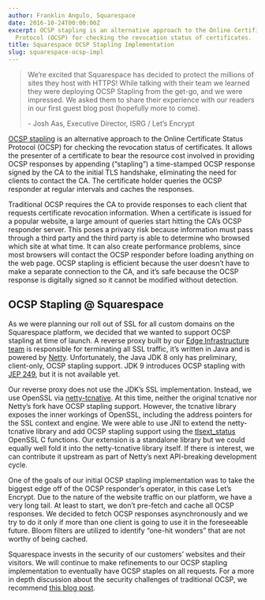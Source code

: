 ```yaml
---
author: Franklin Angulo, Squarespace
date: 2016-10-24T00:00:00Z
excerpt: OCSP stapling is an alternative approach to the Online Certificate Status
  Protocol (OCSP) for checking the revocation status of certificates.
title: Squarespace OCSP Stapling Implementation
slug: squarespace-ocsp-impl
---
```


> We’re excited that Squarespace has decided to protect the millions of sites they host with HTTPS! While talking with their
> team we learned they were deploying OCSP Stapling from the get-go, and we were impressed. We asked them to share their
> experience with our readers in our first guest blog post (hopefully more to come).
> 
> \- Josh Aas, Executive Director, ISRG / Let’s Encrypt

[OCSP stapling](https://en.wikipedia.org/wiki/OCSP_stapling) is an alternative approach to the Online Certificate Status Protocol (OCSP) for checking the revocation status of certificates. It allows the presenter of a certificate to bear the resource cost involved in providing OCSP responses by appending (“stapling”) a time-stamped OCSP response signed by the CA to the initial TLS handshake, eliminating the need for clients to contact the CA. The certificate holder queries the OCSP responder at regular intervals and caches the responses.

Traditional OCSP requires the CA to provide responses to each client that requests certificate revocation information. When a certificate is issued for a popular website, a large amount of queries start hitting the CA’s OCSP responder server. This poses a privacy risk because information must pass through a third party and the third party is able to determine who browsed which site at what time. It can also create performance problems, since most browsers will contact the OCSP responder before loading anything on the web page. OCSP stapling is efficient because the user doesn’t have to make a separate connection to the CA, and it’s safe because the OCSP response is digitally signed so it cannot be modified without detection.

## OCSP Stapling @ Squarespace

As we were planning our roll out of SSL for all custom domains on the Squarespace platform, we decided that we wanted to support OCSP stapling at time of launch. A reverse proxy built by our [Edge Infrastructure team](https://www.squarespace.com/about/careers?gh_jid=245517) is responsible for terminating all SSL traffic, it’s written in Java and is powered by [Netty](http://netty.io/). Unfortunately, the Java JDK 8 only has preliminary, client-only, OCSP stapling support. JDK 9 introduces OCSP stapling with [JEP 249](http://openjdk.java.net/jeps/249), but it is not available yet.

Our reverse proxy does not use the JDK’s SSL implementation. Instead, we use OpenSSL via [netty-tcnative](http://netty.io/wiki/forked-tomcat-native.html). At this time, neither the original tcnative nor Netty’s fork have OCSP stapling support. However, the tcnative library exposes the inner workings of OpenSSL, including the address pointers for the SSL context and engine. We were able to use JNI to extend the netty-tcnative library and add OCSP stapling support using the [tlsext_status](https://www.openssl.org/docs/man1.0.2/ssl/SSL_set_tlsext_status_type.html) OpenSSL C functions. Our extension is a standalone library but we could equally well fold it into the netty-tcnative library itself. If there is interest, we can contribute it upstream as part of Netty’s next API-breaking development cycle.

One of the goals of our initial OCSP stapling implementation was to take the biggest edge off of the OCSP responder’s operator, in this case Let’s Encrypt. Due to the nature of the website traffic on our platform, we have a very long tail. At least to start, we don’t pre-fetch and cache all OCSP responses. We decided to fetch OCSP responses asynchronously and we try to do it only if more than one client is going to use it in the foreseeable future. Bloom filters are utilized to identify “one-hit wonders” that are not worthy of being cached.

Squarespace invests in the security of our customers’ websites and their visitors. We will continue to make refinements to our OCSP stapling implementation to eventually have OCSP staples on all requests. For a more in depth discussion about the security challenges of traditional OCSP, we recommend [this blog post](https://www.imperialviolet.org/2014/04/19/revchecking.html).